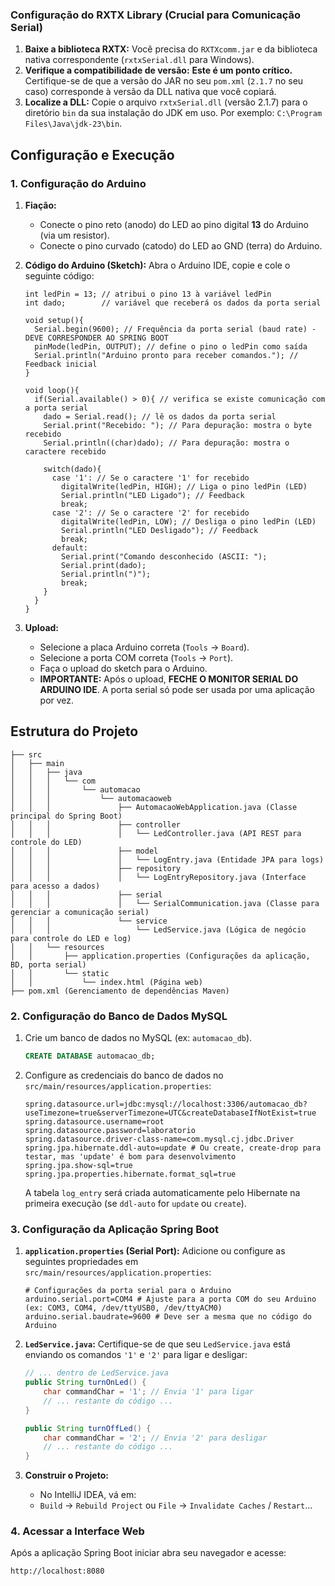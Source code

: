 ### Configuração do RXTX Library (Crucial para Comunicação Serial)

1.  **Baixe a biblioteca RXTX:** Você precisa do `RXTXcomm.jar` e da biblioteca nativa correspondente (`rxtxSerial.dll` para Windows).
2.  **Verifique a compatibilidade de versão:** **Este é um ponto crítico.** Certifique-se de que a versão do JAR no seu `pom.xml` (`2.1.7` no seu caso) corresponde à versão da DLL nativa que você copiará.
3.  **Localize a DLL:** Copie o arquivo `rxtxSerial.dll` (versão 2.1.7) para o diretório `bin` da sua instalação do JDK em uso. Por exemplo: `C:\Program Files\Java\jdk-23\bin`.

## Configuração e Execução

### 1. Configuração do Arduino

1.  **Fiação:**
    * Conecte o pino reto (anodo) do LED ao pino digital **13** do Arduino (via um resistor).
    * Conecte o pino curvado (catodo) do LED ao GND (terra) do Arduino.

2.  **Código do Arduino (Sketch):**
    Abra o Arduino IDE, copie e cole o seguinte código:

    ```arduino
    int ledPin = 13; // atribui o pino 13 à variável ledPin
    int dado;        // variável que receberá os dados da porta serial

    void setup(){
      Serial.begin(9600); // Frequência da porta serial (baud rate) - DEVE CORRESPONDER AO SPRING BOOT
      pinMode(ledPin, OUTPUT); // define o pino o ledPin como saída
      Serial.println("Arduino pronto para receber comandos."); // Feedback inicial
    }

    void loop(){
      if(Serial.available() > 0){ // verifica se existe comunicação com a porta serial
        dado = Serial.read(); // lê os dados da porta serial
        Serial.print("Recebido: "); // Para depuração: mostra o byte recebido
        Serial.println((char)dado); // Para depuração: mostra o caractere recebido

        switch(dado){
          case '1': // Se o caractere '1' for recebido
            digitalWrite(ledPin, HIGH); // Liga o pino ledPin (LED)
            Serial.println("LED Ligado"); // Feedback
            break;
          case '2': // Se o caractere '2' for recebido
            digitalWrite(ledPin, LOW); // Desliga o pino ledPin (LED)
            Serial.println("LED Desligado"); // Feedback
            break;
          default:
            Serial.print("Comando desconhecido (ASCII: ");
            Serial.print(dado);
            Serial.println(")");
            break;
        }
      }
    }
    ```
3.  **Upload:**
    * Selecione a placa Arduino correta (`Tools` -> `Board`).
    * Selecione a porta COM correta (`Tools` -> `Port`).
    * Faça o upload do sketch para o Arduino.
    * **IMPORTANTE:** Após o upload, **FECHE O MONITOR SERIAL DO ARDUINO IDE**. A porta serial só pode ser usada por uma aplicação por vez.

## Estrutura do Projeto
```
├── src
│   ├── main
│   │   ├── java
│   │   │   └── com
│   │   │       └── automacao
│   │   │           └── automacaoweb
│   │   │               ├── AutomacaoWebApplication.java (Classe principal do Spring Boot)
│   │   │               ├── controller
│   │   │               │   └── LedController.java (API REST para controle do LED)
│   │   │               ├── model
│   │   │               │   └── LogEntry.java (Entidade JPA para logs)
│   │   │               ├── repository
│   │   │               │   └── LogEntryRepository.java (Interface para acesso a dados)
│   │   │               ├── serial
│   │   │               │   └── SerialCommunication.java (Classe para gerenciar a comunicação serial)
│   │   │               └── service
│   │   │                   └── LedService.java (Lógica de negócio para controle do LED e log)
│   │   └── resources
│   │       ├── application.properties (Configurações da aplicação, BD, porta serial)
│   │       └── static
│   │           └── index.html (Página web)
├── pom.xml (Gerenciamento de dependências Maven)
```
### 2. Configuração do Banco de Dados MySQL

1.  Crie um banco de dados no MySQL (ex: `automacao_db`).
    ```sql
    CREATE DATABASE automacao_db;
    ```
2.  Configure as credenciais do banco de dados no `src/main/resources/application.properties`:

    ```properties
    spring.datasource.url=jdbc:mysql://localhost:3306/automacao_db?useTimezone=true&serverTimezone=UTC&createDatabaseIfNotExist=true
    spring.datasource.username=root
    spring.datasource.password=laboratorio
    spring.datasource.driver-class-name=com.mysql.cj.jdbc.Driver
    spring.jpa.hibernate.ddl-auto=update # Ou create, create-drop para testar, mas 'update' é bom para desenvolvimento
    spring.jpa.show-sql=true
    spring.jpa.properties.hibernate.format_sql=true
    ```

    A tabela `log_entry` será criada automaticamente pelo Hibernate na primeira execução (se `ddl-auto` for `update` ou `create`).

### 3. Configuração da Aplicação Spring Boot

1.  **`application.properties` (Serial Port):**
    Adicione ou configure as seguintes propriedades em `src/main/resources/application.properties`:

    ```properties
    # Configurações da porta serial para o Arduino
    arduino.serial.port=COM4 # Ajuste para a porta COM do seu Arduino (ex: COM3, COM4, /dev/ttyUSB0, /dev/ttyACM0)
    arduino.serial.baudrate=9600 # Deve ser a mesma que no código do Arduino
    ```
2.  **`LedService.java`:**
    Certifique-se de que seu `LedService.java` está enviando os comandos `'1'` e `'2'` para ligar e desligar:

    ```java
    // ... dentro de LedService.java
    public String turnOnLed() {
        char commandChar = '1'; // Envia '1' para ligar
        // ... restante do código ...
    }

    public String turnOffLed() {
        char commandChar = '2'; // Envia '2' para desligar
        // ... restante do código ...
    }
    ```
3.  **Construir o Projeto:**
    * No IntelliJ IDEA, vá em:
    * `Build` -> `Rebuild Project` ou `File` -> `Invalidate Caches` / `Restart`...


### 4. Acessar a Interface Web

Após a aplicação Spring Boot iniciar abra seu navegador e acesse:

`http://localhost:8080`

